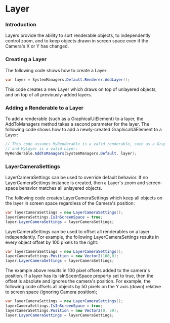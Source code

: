 # Layer

### Introduction

Layers provide the ability to sort renderable objects, to independently control zoom, and to keep objects drawn in screen space even if the Camera's X or Y has changed.

### Creating a Layer

The following code shows how to create a Layer:

```csharp
var layer = SystemManagers.Default.Renderer.AddLayer();
```

This code creates a new Layer which draws on top of unlayered objects, and on top of all previously-added layers.

### Adding a Renderable to a Layer

To add a renderable (such as a GraphicalUiElement) to a layer, the AddToManagers method takes a second parameter for the layer. The following code shows how to add a newly-created GraphicalUiElement to a Layer:

```csharp
// This code assumes MyRenderable is a valid renderable, such as a GraphicalUiElement
// and MyLayer is a valid Layer:
MyRenderable.AddToManagers(SystemManagers.Default, layer);
```

### LayerCameraSettings

LayerCameraSettings can be used to override default behavior. If no LayerCameraSettings instance is created, then a Layer's zoom and screen-space behavior matches all unlayered objects.

The following code creates LayerCameraSettings which keep all objects on the layer in screen space regardless of the Camera's position:

```csharp
var layerCameraSettings = new LayerCameraSettings();
layerCameraSettings.IsInScreenSpace = true;
layer.LayerCameraSettings = layerCameraSettings;
```

LayerCameraSettings can be used to offset all renderables on a layer independently. For example, the following LayerCameraSettings results in every object offset by 100 pixels to the right:

```csharp
var layerCameraSettings = new LayerCameraSettings();
layerCameraSettings.Position = new Vector2(100,0);
layer.LayerCameraSettings = layerCameraSettings;
```

The example above results in 100 pixel offsets added to the camera's position. If a layer has its IsInSceenSpace property set to true, then the offset is absolute and ignores the camera's position. For example, the following code offsets all objects by 50 pixels on the Y axis (down) relative to screen space (ignoring Camera position);

```csharp
var layerCameraSettings = new LayerCameraSettings();
layerCameraSettings.IsInScreenSpace = true;
layerCameraSettings.Position = new Vector2(0, 50);
layer.LayerCameraSettings = layerCameraSettings;
```
